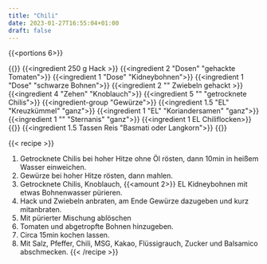 ```yaml
---
title: "Chili"
date: 2023-01-27T16:55:04+01:00
draft: false
---
```


{{<portions 6>}}

{{<ingredients>}}
    {{<ingredient 250 g Hack >}}
    {{<ingredient 2 "Dosen" "gehackte Tomaten">}}
    {{<ingredient 1 "Dose" "Kidneybohnen">}}
    {{<ingredient 1 "Dose" "schwarze Bohnen">}}
    {{<ingredient 2 "" Zwiebeln gehackt >}}
    {{<ingredient 4 "Zehen" "Knoblauch">}}
    {{<ingredient 5 "" "getrocknete Chilis">}}
    {{<ingredient-group "Gewürze">}}
        {{<ingredient 1.5 "EL" "Kreuzkümmel" "ganz">}}
        {{<ingredient 1 "EL" "Koriandersamen" "ganz">}}
        {{<ingredient 1 "" "Sternanis" "ganz">}}
        {{<ingredient 1 EL Chiliflocken>}}
    {{</ingredient-group>}}
    {{<ingredient 1.5 Tassen Reis "Basmati oder Langkorn">}}
{{</ingredients>}}

{{< recipe >}}
1. Getrocknete Chilis bei hoher Hitze ohne Öl rösten, dann 10min in heißem Wasser einweichen.
2. Gewürze bei hoher Hitze rösten, dann mahlen.
3. Getrocknete Chilis, Knoblauch, {{<amount 2>}} EL Kidneybohnen mit etwas Bohnenwasser pürieren.
4. Hack und Zwiebeln anbraten, am Ende Gewürze dazugeben und kurz mitanbraten.
5. Mit pürierter Mischung ablöschen
6. Tomaten und abgetropfte Bohnen hinzugeben.
7. Circa 15min kochen lassen.
8. Mit Salz, Pfeffer, Chili, MSG, Kakao, Flüssigrauch, Zucker und Balsamico abschmecken.
{{< /recipe >}}